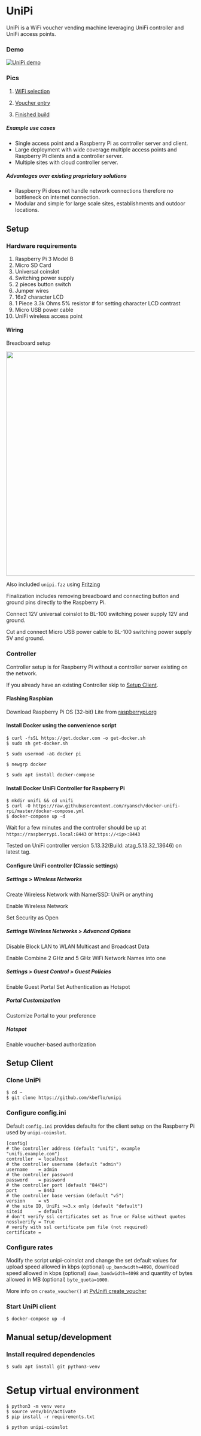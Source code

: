 # UniPi

UniPi is a WiFi voucher vending machine leveraging UniFi controller and UniFi access points. 

### Demo

[![UniPi demo](https://img.youtube.com/vi/2ENAeLyCjZY/0.jpg)](https://youtu.be/2ENAeLyCjZY)

### Pics

1. [WiFi selection](https://user-images.githubusercontent.com/13497504/99747751-1e25ca00-2b16-11eb-8bc9-caf6cbab3582.png)

2. [Voucher entry](https://user-images.githubusercontent.com/13497504/99747756-20882400-2b16-11eb-95db-4244f7b673f9.png)

3. [Finished build](https://user-images.githubusercontent.com/13497504/99747759-21b95100-2b16-11eb-9b05-f19be4b7a883.jpg)

##### Example use cases

* Single access point and a Raspberry Pi as controller server and client.
* Large deployment with wide coverage multiple access points and Raspberry Pi clients and a controller server.
* Multiple sites with cloud controller server.

##### Advantages over existing proprietary solutions

* Raspberry Pi does not handle network connections therefore no bottleneck on internet connection.
* Modular and simple for large scale sites, establishments and outdoor locations.

## Setup

### Hardware requirements

1. Raspberry Pi 3 Model B
2. Micro SD Card
3. Universal coinslot
4. Switching power supply
5. 2 pieces button switch
6. Jumper wires
7. 16x2 character LCD
8. 1 Piece 3.3k Ohms 5% resistor # for setting character LCD contrast
9. Micro USB power cable
10. UniFi wireless access point

#### Wiring

Breadboard setup

<img src="https://user-images.githubusercontent.com/13497504/99748589-c5efc780-2b17-11eb-85b9-c8f2c1126d92.png" width="600"/>

Also included `unipi.fzz` using [Fritzing](https://fritzing.org)

Finalization includes removing breadboard and connecting button and ground pins directly to the Raspberry Pi.

Connect 12V universal coinslot to BL-100 switching power supply 12V and ground.

Cut and connect Micro USB power cable to BL-100 switching power supply 5V and ground.

### Controller

Controller setup is for Raspberry Pi without a controller server existing on the network.

If you already have an existing Controller skip to [Setup Client](#setup-client).

#### Flashing Raspbian

Download Raspberry Pi OS (32-bit) Lite from [raspberrypi.org](https://www.raspberrypi.org/downloads/raspberry-pi-os/)

#### Install Docker using the convenience script

```
$ curl -fsSL https://get.docker.com -o get-docker.sh
$ sudo sh get-docker.sh

$ sudo usermod -aG docker pi

$ newgrp docker

$ sudo apt install docker-compose
```

#### Install Docker UniFi Controller for Raspberry Pi

```
$ mkdir unifi && cd unifi
$ curl -O https://raw.githubusercontent.com/ryansch/docker-unifi-rpi/master/docker-compose.yml
$ docker-compose up -d
```

Wait for a few minutes and the controller should be up at `https://raspberrypi.local:8443` or `https://<ip>:8443`

Tested on UniFi controller version 5.13.32(Build: atag_5.13.32_13646) on latest tag.

#### Configure UniFi controller (Classic settings)

##### Settings > Wireless Networks

Create Wireless Network with Name/SSD: UniPi or anything

Enable Wireless Network

Set Security as Open

##### Settings Wireless Networks > Advanced Options

Disable Block LAN to WLAN Multicast and Broadcast Data

Enable Combine 2 GHz and 5 GHz WiFi Network Names into one

##### Settings > Guest Control > Guest Policies

Enable Guest Portal
Set Authentication as Hotspot

##### Portal Customization

Customize Portal to your preference

##### Hotspot

Enable voucher-based authorization

## Setup Client

### Clone UniPi

```
$ cd ~
$ git clone https://github.com/kbeflo/unipi
```

### Configure config.ini

Default `config.ini` provides defaults for the client setup on the Raspberry Pi used by `unipi-coinslot`.

```
[config]
# the controller address (default "unifi", example "unifi.example.com")
controller 	= localhost
# the controller username (default "admin")
username 	= admin
# the controller password
password 	= password
# the controller port (default "8443")
port 		= 8443
# the controller base version (default "v5")
version 	= v5
# the site ID, UniFi >=3.x only (default "default")
siteid 		= default
# don't verify ssl certificates set as True or False without quotes
nosslverify = True
# verify with ssl certificate pem file (not required)
certificate =  
```

### Configure rates

Modify the script unipi-coinslot and change the set default values for upload speed allowed in kbps (optional) `up_bandwidth=4098`, download speed allowed in kbps (optional) `down_bandwidth=4098` and quantity of bytes allowed in MB (optional) `byte_quota=1000`.

More info on `create_voucher()` at [PyUnifi create_voucher](https://github.com/finish06/pyunifi#create_voucherself-number-quota-expire-up_bandwidthnone-down_bandwidthnone-byte_quotanone-notenone)

### Start UniPi client

```
$ docker-compose up -d
```

## Manual setup/development

### Install required dependencies

```
$ sudo apt install git python3-venv
```

# Setup virtual environment

```
$ python3 -m venv venv
$ source venv/bin/activate
$ pip install -r requirements.txt

$ python unipi-coinslot
```
